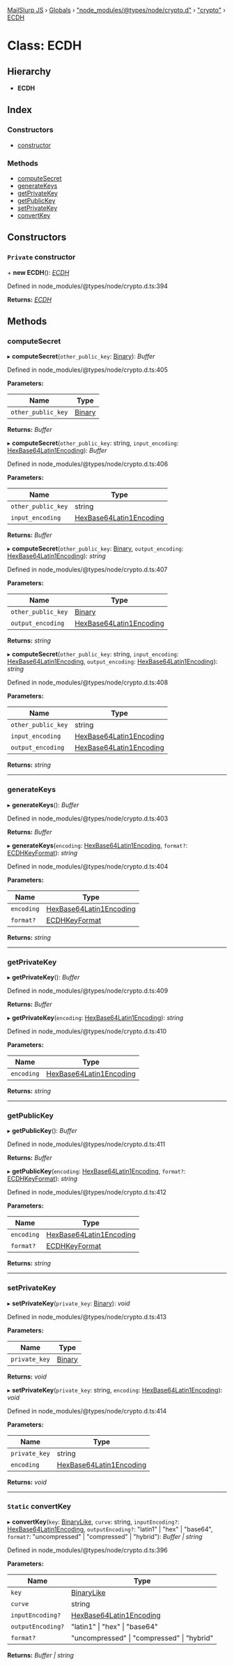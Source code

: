 [MailSlurp JS](../README.md) › [Globals](../globals.md) › ["node_modules/@types/node/crypto.d"](../modules/_node_modules__types_node_crypto_d_.md) › ["crypto"](../modules/_node_modules__types_node_crypto_d_._crypto_.md) › [ECDH](_node_modules__types_node_crypto_d_._crypto_.ecdh.md)

# Class: ECDH

## Hierarchy

* **ECDH**

## Index

### Constructors

* [constructor](_node_modules__types_node_crypto_d_._crypto_.ecdh.md#private-constructor)

### Methods

* [computeSecret](_node_modules__types_node_crypto_d_._crypto_.ecdh.md#computesecret)
* [generateKeys](_node_modules__types_node_crypto_d_._crypto_.ecdh.md#generatekeys)
* [getPrivateKey](_node_modules__types_node_crypto_d_._crypto_.ecdh.md#getprivatekey)
* [getPublicKey](_node_modules__types_node_crypto_d_._crypto_.ecdh.md#getpublickey)
* [setPrivateKey](_node_modules__types_node_crypto_d_._crypto_.ecdh.md#setprivatekey)
* [convertKey](_node_modules__types_node_crypto_d_._crypto_.ecdh.md#static-convertkey)

## Constructors

### `Private` constructor

\+ **new ECDH**(): *[ECDH](_node_modules__types_node_crypto_d_._crypto_.ecdh.md)*

Defined in node_modules/@types/node/crypto.d.ts:394

**Returns:** *[ECDH](_node_modules__types_node_crypto_d_._crypto_.ecdh.md)*

## Methods

###  computeSecret

▸ **computeSecret**(`other_public_key`: [Binary](../modules/_node_modules__types_node_crypto_d_._crypto_.md#binary)): *Buffer*

Defined in node_modules/@types/node/crypto.d.ts:405

**Parameters:**

Name | Type |
------ | ------ |
`other_public_key` | [Binary](../modules/_node_modules__types_node_crypto_d_._crypto_.md#binary) |

**Returns:** *Buffer*

▸ **computeSecret**(`other_public_key`: string, `input_encoding`: [HexBase64Latin1Encoding](../modules/_node_modules__types_node_crypto_d_._crypto_.md#hexbase64latin1encoding)): *Buffer*

Defined in node_modules/@types/node/crypto.d.ts:406

**Parameters:**

Name | Type |
------ | ------ |
`other_public_key` | string |
`input_encoding` | [HexBase64Latin1Encoding](../modules/_node_modules__types_node_crypto_d_._crypto_.md#hexbase64latin1encoding) |

**Returns:** *Buffer*

▸ **computeSecret**(`other_public_key`: [Binary](../modules/_node_modules__types_node_crypto_d_._crypto_.md#binary), `output_encoding`: [HexBase64Latin1Encoding](../modules/_node_modules__types_node_crypto_d_._crypto_.md#hexbase64latin1encoding)): *string*

Defined in node_modules/@types/node/crypto.d.ts:407

**Parameters:**

Name | Type |
------ | ------ |
`other_public_key` | [Binary](../modules/_node_modules__types_node_crypto_d_._crypto_.md#binary) |
`output_encoding` | [HexBase64Latin1Encoding](../modules/_node_modules__types_node_crypto_d_._crypto_.md#hexbase64latin1encoding) |

**Returns:** *string*

▸ **computeSecret**(`other_public_key`: string, `input_encoding`: [HexBase64Latin1Encoding](../modules/_node_modules__types_node_crypto_d_._crypto_.md#hexbase64latin1encoding), `output_encoding`: [HexBase64Latin1Encoding](../modules/_node_modules__types_node_crypto_d_._crypto_.md#hexbase64latin1encoding)): *string*

Defined in node_modules/@types/node/crypto.d.ts:408

**Parameters:**

Name | Type |
------ | ------ |
`other_public_key` | string |
`input_encoding` | [HexBase64Latin1Encoding](../modules/_node_modules__types_node_crypto_d_._crypto_.md#hexbase64latin1encoding) |
`output_encoding` | [HexBase64Latin1Encoding](../modules/_node_modules__types_node_crypto_d_._crypto_.md#hexbase64latin1encoding) |

**Returns:** *string*

___

###  generateKeys

▸ **generateKeys**(): *Buffer*

Defined in node_modules/@types/node/crypto.d.ts:403

**Returns:** *Buffer*

▸ **generateKeys**(`encoding`: [HexBase64Latin1Encoding](../modules/_node_modules__types_node_crypto_d_._crypto_.md#hexbase64latin1encoding), `format?`: [ECDHKeyFormat](../modules/_node_modules__types_node_crypto_d_._crypto_.md#ecdhkeyformat)): *string*

Defined in node_modules/@types/node/crypto.d.ts:404

**Parameters:**

Name | Type |
------ | ------ |
`encoding` | [HexBase64Latin1Encoding](../modules/_node_modules__types_node_crypto_d_._crypto_.md#hexbase64latin1encoding) |
`format?` | [ECDHKeyFormat](../modules/_node_modules__types_node_crypto_d_._crypto_.md#ecdhkeyformat) |

**Returns:** *string*

___

###  getPrivateKey

▸ **getPrivateKey**(): *Buffer*

Defined in node_modules/@types/node/crypto.d.ts:409

**Returns:** *Buffer*

▸ **getPrivateKey**(`encoding`: [HexBase64Latin1Encoding](../modules/_node_modules__types_node_crypto_d_._crypto_.md#hexbase64latin1encoding)): *string*

Defined in node_modules/@types/node/crypto.d.ts:410

**Parameters:**

Name | Type |
------ | ------ |
`encoding` | [HexBase64Latin1Encoding](../modules/_node_modules__types_node_crypto_d_._crypto_.md#hexbase64latin1encoding) |

**Returns:** *string*

___

###  getPublicKey

▸ **getPublicKey**(): *Buffer*

Defined in node_modules/@types/node/crypto.d.ts:411

**Returns:** *Buffer*

▸ **getPublicKey**(`encoding`: [HexBase64Latin1Encoding](../modules/_node_modules__types_node_crypto_d_._crypto_.md#hexbase64latin1encoding), `format?`: [ECDHKeyFormat](../modules/_node_modules__types_node_crypto_d_._crypto_.md#ecdhkeyformat)): *string*

Defined in node_modules/@types/node/crypto.d.ts:412

**Parameters:**

Name | Type |
------ | ------ |
`encoding` | [HexBase64Latin1Encoding](../modules/_node_modules__types_node_crypto_d_._crypto_.md#hexbase64latin1encoding) |
`format?` | [ECDHKeyFormat](../modules/_node_modules__types_node_crypto_d_._crypto_.md#ecdhkeyformat) |

**Returns:** *string*

___

###  setPrivateKey

▸ **setPrivateKey**(`private_key`: [Binary](../modules/_node_modules__types_node_crypto_d_._crypto_.md#binary)): *void*

Defined in node_modules/@types/node/crypto.d.ts:413

**Parameters:**

Name | Type |
------ | ------ |
`private_key` | [Binary](../modules/_node_modules__types_node_crypto_d_._crypto_.md#binary) |

**Returns:** *void*

▸ **setPrivateKey**(`private_key`: string, `encoding`: [HexBase64Latin1Encoding](../modules/_node_modules__types_node_crypto_d_._crypto_.md#hexbase64latin1encoding)): *void*

Defined in node_modules/@types/node/crypto.d.ts:414

**Parameters:**

Name | Type |
------ | ------ |
`private_key` | string |
`encoding` | [HexBase64Latin1Encoding](../modules/_node_modules__types_node_crypto_d_._crypto_.md#hexbase64latin1encoding) |

**Returns:** *void*

___

### `Static` convertKey

▸ **convertKey**(`key`: [BinaryLike](../modules/_node_modules__types_node_crypto_d_._crypto_.md#binarylike), `curve`: string, `inputEncoding?`: [HexBase64Latin1Encoding](../modules/_node_modules__types_node_crypto_d_._crypto_.md#hexbase64latin1encoding), `outputEncoding?`: "latin1" | "hex" | "base64", `format?`: "uncompressed" | "compressed" | "hybrid"): *Buffer | string*

Defined in node_modules/@types/node/crypto.d.ts:396

**Parameters:**

Name | Type |
------ | ------ |
`key` | [BinaryLike](../modules/_node_modules__types_node_crypto_d_._crypto_.md#binarylike) |
`curve` | string |
`inputEncoding?` | [HexBase64Latin1Encoding](../modules/_node_modules__types_node_crypto_d_._crypto_.md#hexbase64latin1encoding) |
`outputEncoding?` | "latin1" &#124; "hex" &#124; "base64" |
`format?` | "uncompressed" &#124; "compressed" &#124; "hybrid" |

**Returns:** *Buffer | string*
